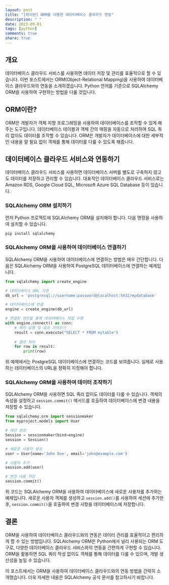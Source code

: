 ```yaml
---
layout: post
title: "[파이썬] ORM을 사용한 데이터베이스 클라우드 연동"
description: " "
date: 2023-09-01
tags: [python]
comments: true
share: true
---
```


## 개요
데이터베이스 클라우드 서비스를 사용하면 데이터 저장 및 관리를 효율적으로 할 수 있습니다. 이번 포스트에서는 ORM(Object-Relational Mapping)을 사용하여 데이터베이스 클라우드와의 연동을 소개하겠습니다. Python 언어를 기준으로 SQLAlchemy ORM을 사용하여 구현하는 방법을 다룰 것입니다.

## ORM이란?
ORM은 개발자가 객체 지향 프로그래밍을 사용하여 데이터베이스를 조작할 수 있게 해주는 도구입니다. 데이터베이스 테이블과 객체 간의 매핑을 자동으로 처리하여 SQL 쿼리 없이도 데이터를 조작할 수 있습니다. ORM은 개발자가 데이터베이스에 대한 세부적인 내용을 알 필요 없이 객체를 통해 데이터를 다룰 수 있도록 해줍니다.

## 데이터베이스 클라우드 서비스와 연동하기
데이터베이스 클라우드 서비스를 사용하면 데이터베이스 서버를 별도로 구축하지 않고도 데이터를 저장하고 관리할 수 있습니다. 대표적인 데이터베이스 클라우드 서비스로는 Amazon RDS, Google Cloud SQL, Microsoft Azure SQL Database 등이 있습니다.

### SQLAlchemy ORM 설치하기
먼저 Python 프로젝트에 SQLAlchemy ORM을 설치해야 합니다. 다음 명령을 사용하여 설치할 수 있습니다.

```python
pip install sqlalchemy
```

### SQLAlchemy ORM을 사용하여 데이터베이스 연결하기
SQLAlchemy ORM을 사용하여 데이터베이스에 연결하는 방법은 매우 간단합니다. 다음은 SQLAlchemy ORM을 사용하여 PostgreSQL 데이터베이스에 연결하는 예제입니다.

```python
from sqlalchemy import create_engine

# 데이터베이스 URL 지정
db_url = 'postgresql://username:password@localhost:5432/mydatabase'

# 데이터베이스에 연결
engine = create_engine(db_url)

# 연결된 엔진을 통해 데이터베이스 작업 수행
with engine.connect() as conn:
    # 쿼리 실행 및 결과 가져오기
    result = conn.execute("SELECT * FROM mytable")
    
    # 결과 처리
    for row in result:
        print(row)
```

위 예제에서는 PostgreSQL 데이터베이스에 연결하는 코드를 보여줍니다. 실제로 사용하는 데이터베이스의 URL을 정확히 지정해야 합니다.

### SQLAlchemy ORM을 사용하여 데이터 조작하기
SQLAlchemy ORM을 사용하면 SQL 쿼리 없이도 데이터를 다룰 수 있습니다. 객체의 속성을 설정하고 `session.commit()` 메서드를 호출하여 데이터베이스에 변경 내용을 저장할 수 있습니다.

```python
from sqlalchemy.orm import sessionmaker
from myproject.models import User

# 세션 생성
Session = sessionmaker(bind=engine)
session = Session()

# 새로운 사용자 생성
user = User(name='John Doe', email='john@example.com')

# 사용자 추가
session.add(user)

# 변경 내용 저장
session.commit()
```

위 코드는 SQLAlchemy ORM을 사용하여 데이터베이스에 새로운 사용자를 추가하는 예제입니다. 새로운 사용자 객체를 생성하고 `session.add()`를 사용하여 세션에 추가한 후, `session.commit()`을 호출하여 변경 사항을 데이터베이스에 저장합니다.

## 결론
ORM을 사용하여 데이터베이스 클라우드와의 연동은 데이터 관리를 효율적이고 편리하게 할 수 있는 방법입니다. SQLAlchemy ORM은 Python에서 널리 사용되는 ORM 도구로, 다양한 데이터베이스 클라우드 서비스와의 연동을 간편하게 구현할 수 있습니다. ORM을 활용하면 SQL 쿼리 작성 없이도 객체를 통해 데이터를 다룰 수 있으며, 개발 생산성을 높일 수 있습니다.

이 포스트에서는 ORM을 사용하여 데이터베이스 클라우드와의 연동 방법을 간략히 소개했습니다. 더욱 자세한 내용은 SQLAlchemy 공식 문서를 참고하시기 바랍니다.